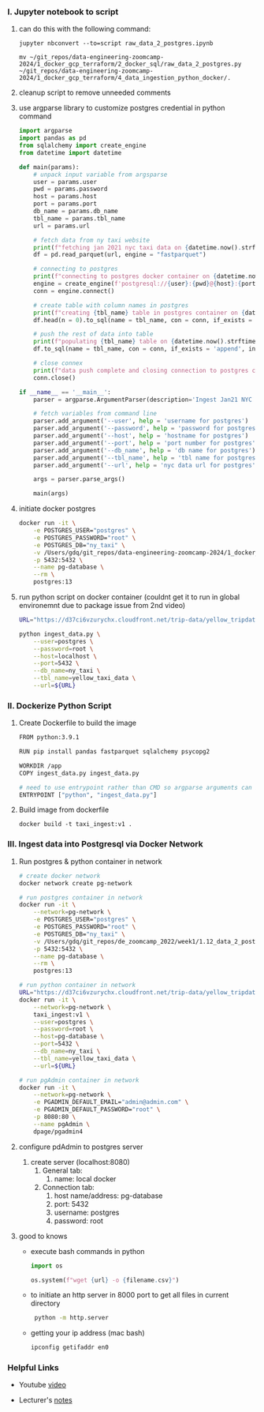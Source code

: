### I. Jupyter notebook to script 

1. can do this with the following command:

    ```{bash}
    jupyter nbconvert --to=script raw_data_2_postgres.ipynb

    mv ~/git_repos/data-engineering-zoomcamp-2024/1_docker_gcp_terraform/2_docker_sql/raw_data_2_postgres.py ~/git_repos/data-engineering-zoomcamp-2024/1_docker_gcp_terraform/4_data_ingestion_python_docker/.
    ```

2. cleanup script to remove unneeded comments 

3. use argparse library to customize postgres credential in python command 
    
    ```python
    import argparse
    import pandas as pd
    from sqlalchemy import create_engine
    from datetime import datetime
    
    def main(params):
        # unpack input variable from argsparse
        user = params.user
        pwd = params.password
        host = params.host
        port = params.port
        db_name = params.db_name
        tbl_name = params.tbl_name
        url = params.url
    
        # fetch data from ny taxi website
        print(f"fetching jan 2021 nyc taxi data on {datetime.now().strftime('%B %d, %Y %H:%M:%S')}")
        df = pd.read_parquet(url, engine = "fastparquet")
    
        # connecting to postgres
        print(f"connecting to postgres docker container on {datetime.now().strftime('%B %d, %Y %H:%M:%S')}")
        engine = create_engine(f'postgresql://{user}:{pwd}@{host}:{port}/{db_name}')
        conn = engine.connect()
    
        # create table with column names in postgres
        print(f"creating {tbl_name} table in postgres container on {datetime.now().strftime('%B %d, %Y %H:%M:%S')}")
        df.head(n = 0).to_sql(name = tbl_name, con = conn, if_exists = 'replace', index = False)
    
        # push the rest of data into table
        print(f"populating {tbl_name} table on {datetime.now().strftime('%B %d, %Y %H:%M:%S')}")
        df.to_sql(name = tbl_name, con = conn, if_exists = 'append', index = False)
    
        # close connex
        print(f"data push complete and closing connection to postgres container on {datetime.now().strftime('%B %d, %Y %H:%M:%S')}")
        conn.close()
    
    if __name__ == '__main__':
        parser = argparse.ArgumentParser(description='Ingest Jan21 NYC taxi data into postgres')
    
        # fetch variables from command line
        parser.add_argument('--user', help = 'username for postgres')
        parser.add_argument('--password', help = 'password for postgres')
        parser.add_argument('--host', help = 'hostname for postgres')
        parser.add_argument('--port', help = 'port number for postgres')
        parser.add_argument('--db_name', help = 'db name for postgres')
        parser.add_argument('--tbl_name', help = 'tbl name for postgres')
        parser.add_argument('--url', help = 'nyc data url for postgres')
    
        args = parser.parse_args()
    
        main(args)
    ```
    
4. initiate docker postgres 
    
    ```bash
    docker run -it \
        -e POSTGRES_USER="postgres" \
        -e POSTGRES_PASSWORD="root" \
        -e POSTGRES_DB="ny_taxi" \
        -v /Users/gdq/git_repos/data-engineering-zoomcamp-2024/1_docker_gcp_terraform/2_docker_sql/data:/var/lib/postgresql/data \
        -p 5432:5432 \
        --name pg-database \
        --rm \
        postgres:13
    ```
    
5. run python script on docker container (couldnt get it to run in global environemnt due to package issue from 2nd video)
    
    ```bash
    URL="https://d37ci6vzurychx.cloudfront.net/trip-data/yellow_tripdata_2021-01.parquet"
    
    python ingest_data.py \
        --user=postgres \
        --password=root \
        --host=localhost \
        --port=5432 \
        --db_name=ny_taxi \
        --tbl_name=yellow_taxi_data \
        --url=${URL}
    ```

### II. Dockerize Python Script 

1. Create Dockerfile to build the image
    
    ```bash
    FROM python:3.9.1
    
    RUN pip install pandas fastparquet sqlalchemy psycopg2
    
    WORKDIR /app
    COPY ingest_data.py ingest_data.py
    
    # need to use entrypoint rather than CMD so argparse arguments can be passed in docker run command
    ENTRYPOINT ["python", "ingest_data.py"]
    ```

2. Build image from dockerfile 

    ```{bash}
    docker build -t taxi_ingest:v1 .
    ```
    
### III. Ingest data into Postgresql via Docker Network
    
1. Run postgres & python container in network 
    
    ```bash
    # create docker network 
    docker network create pg-network
    
    # run postgres container in network 
    docker run -it \
        --network=pg-network \
        -e POSTGRES_USER="postgres" \
        -e POSTGRES_PASSWORD="root" \
        -e POSTGRES_DB="ny_taxi" \
        -v /Users/gdq/git_repos/de_zoomcamp_2022/week1/1.12_data_2_postgres/ny_taxi_data/:/var/lib/postgresql/data \
        -p 5432:5432 \
        --name pg-database \
        --rm \
        postgres:13
    
    # run python container in network 
    URL="https://d37ci6vzurychx.cloudfront.net/trip-data/yellow_tripdata_2021-01.parquet"
    docker run -it \
        --network=pg-network \
        taxi_ingest:v1 \
        --user=postgres \
        --password=root \
        --host=pg-database \
        --port=5432 \
        --db_name=ny_taxi \
        --tbl_name=yellow_taxi_data \
        --url=${URL} 
    
    # run pgAdmin container in network 
    docker run -it \
        --network=pg-network \
        -e PGADMIN_DEFAULT_EMAIL="admin@admin.com" \
        -e PGADMIN_DEFAULT_PASSWORD="root" \
        -p 8080:80 \
        --name pgAdmin \
        dpage/pgadmin4
    ```
    
2. configure pdAdmin to postgres server 
    1. create server (localhost:8080)
        1. General tab:
            1. name: local docker 
        2. Connection tab:
            1. host name/address: pg-database
            2. port: 5432
            3. username: postgres
            4. password: root

3. good to knows
    - execute bash commands in python
        
        ```python
        import os 
        
        os.system(f"wget {url} -o {filename.csv}")
        ```
        
    - to initiate an http server in 8000 port to get all files in current directory
        
        ```bash
         python -m http.server
        ```
        
    - getting your ip address (mac bash)
        
        ```bash
        ipconfig getifaddr en0
        ```

### Helpful Links

* Youtube [video](https://www.youtube.com/watch?v=B1WwATwf-vY&t=1s)

* Lecturer's [notes](https://docs.google.com/document/d/e/2PACX-1vRJUuGfzgIdbkalPgg2nQ884CnZkCg314T_OBq-_hfcowPxNIA0-z5OtMTDzuzute9VBHMjNYZFTCc1/pub)